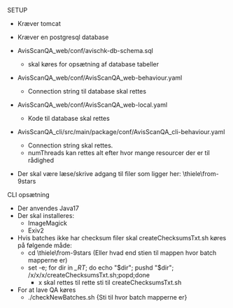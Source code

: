 SETUP
- Kræver tomcat
- Kræver en postgresql database
- AvisScanQA_web/conf/avischk-db-schema.sql 
  -  skal køres for opsætning af database tabeller
- AvisScanQA_web/conf/AvisScanQA_web-behaviour.yaml
  - Connection string til database skal rettes
- AvisScanQA_web/conf/AvisScanQA_web-local.yaml
  - Kode til database skal rettes
- AvisScanQA_cli/src/main/package/conf/AvisScanQA_cli-behaviour.yaml
  - Connection string skal rettes.
  - numThreads kan rettes alt efter hvor mange resourcer der er til rådighed

- Der skal være læse/skrive adgang til filer som ligger her: \\thiele\from-9stars

CLI opsætning
- Der anvendes Java17
- Der skal installeres:
  - ImageMagick
  - Exiv2
- Hvis batches ikke har checksum filer skal createChecksumsTxt.sh køres på følgende måde:
  - cd \\thiele\from-9stars (Eller hvad end stien til mappen hvor batch mapperne er)
  - set -e; for dir in *_RT*; do echo "$dir"; pushd "$dir"; /x/x/x/createChecksumsTxt.sh;popd;done
    - x skal rettes til rette sti til createChecksumsTxt.sh
- For at lave QA køres
  - ./checkNewBatches.sh {Sti til hvor batch mapperne er}


